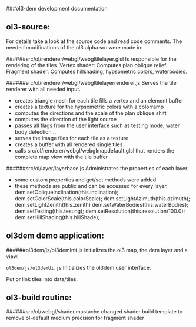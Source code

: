 ###ol3-dem development documentation

ol3-source:
------

For details take a look at the source code and read code comments.
The needed modifications of the ol3 alpha src were made in:

######src/ol/renderer/webgl/webgltilelayer.glsl
Is responsible for the rendering of the tiles.
Vertex shader:
	Computes plan oblique relief.
Fragment shader:
	Computes hillshading, hypsometric colors, waterbodies.

######src/ol/renderer/webgl/webgltilelayerrenderer.js
Serves the tile renderer with all needed input.
* creates triangle mesh for each tile 
  fills a vertex and an element buffer 
* creates a texture for the hypsometric colors with a colorramp
* computes the directions and the scale of the plan oblique shift
* computes the direction of the light source
* passes all flags from the user interface such as testing mode, water body detection ..
* serves the image files for each tile as a texture
* creates a buffer with all rendered single tiles
* calls src/ol/renderer/webgl/webglmapdefault.glsl 
  that renders the complete map view with the tile buffer

######src/ol/layer/layerbase.js
Administrates the properties of each layer.
* some custom properties and get/set methods were added
* these methods are public and can be accessed for every layer.
      dem.setObliqueInclination(this.inclination);
      dem.setColorScale(this.colorScale);
      dem.setLightAzimuth(this.azimuth);
      dem.setLightZenith(this.zenith)
      dem.setWaterBodies(this.waterBodies);
      dem.setTesting(this.testing);
      dem.setResolution(this.resolution/100.0);
      dem.setHillShading(this.hillShade);


ol3dem demo application:
------

######ol3dem/js/ol3demInit.js
Initializes the ol3 map, the dem layer and a view.

`ol3dem/js/ol3demUi.js`
Initializes the ol3dem user interface.

Put or link tiles into data/tiles.


ol3-build routine:
------

######src/ol/webgl/shader.mustache
changed shader build template
to remove ol-default medium precision for fragment shader

